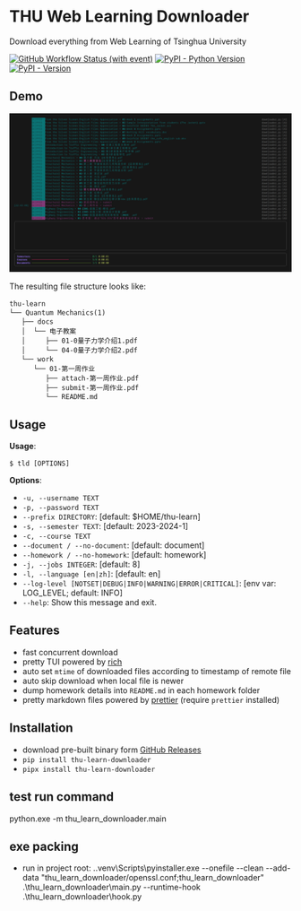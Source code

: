 # THU Web Learning Downloader

Download everything from Web Learning of Tsinghua University

[![GitHub Workflow Status (with event)](https://img.shields.io/github/actions/workflow/status/liblaf/thu-learn-downloader/ci.yaml)](https://github.com/liblaf/thu-learn-downloader/actions/workflows/ci.yaml)
[![PyPI - Python Version](https://img.shields.io/pypi/pyversions/thu-learn-downloader)](https://pypi.org/project/thu-learn-downloader/)
[![PyPI - Version](https://img.shields.io/pypi/v/thu-learn-downloader)](https://pypi.org/project/thu-learn-downloader/)

## Demo

![Demo](https://github.com/liblaf/thu-learn-downloader/raw/assets/demo.png)

The resulting file structure looks like:

```
thu-learn
└── Quantum Mechanics(1)
   ├── docs
   │  └── 电子教案
   │     ├── 01-0量子力学介绍1.pdf
   │     └── 04-0量子力学介绍2.pdf
   └── work
      └── 01-第一周作业
         ├── attach-第一周作业.pdf
         ├── submit-第一周作业.pdf
         └── README.md
```

## Usage

**Usage**:

```console
$ tld [OPTIONS]
```

**Options**:

- `-u, --username TEXT`
- `-p, --password TEXT`
- `--prefix DIRECTORY`: [default: $HOME/thu-learn]
- `-s, --semester TEXT`: [default: 2023-2024-1]
- `-c, --course TEXT`
- `--document / --no-document`: [default: document]
- `--homework / --no-homework`: [default: homework]
- `-j, --jobs INTEGER`: [default: 8]
- `-l, --language [en|zh]`: [default: en]
- `--log-level [NOTSET|DEBUG|INFO|WARNING|ERROR|CRITICAL]`: [env var: LOG_LEVEL; default: INFO]
- `--help`: Show this message and exit.

## Features

- fast concurrent download
- pretty TUI powered by [rich](https://github.com/Textualize/rich)
- auto set `mtime` of downloaded files according to timestamp of remote file
- auto skip download when local file is newer
- dump homework details into `README.md` in each homework folder
- pretty markdown files powered by [prettier](https://prettier.io) (require `prettier` installed)

## Installation

- download pre-built binary form [GitHub Releases](https://github.com/liblaf/thu-learn-downloader/releases)
- `pip install thu-learn-downloader`
- `pipx install thu-learn-downloader`

## test run command
python.exe -m thu_learn_downloader.main

## exe packing
- run in project root: 
.\.venv\Scripts\pyinstaller.exe --onefile --clean --add-data "thu_learn_downloader/openssl.conf;thu_learn_downloader" .\thu_learn_downloader\main.py --runtime-hook .\thu_learn_downloader\hook.py